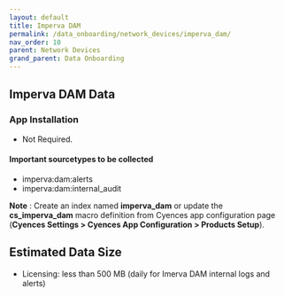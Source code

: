 ```yaml
---
layout: default
title: Imperva DAM
permalink: /data_onboarding/network_devices/imperva_dam/
nav_order: 10
parent: Network Devices
grand_parent: Data Onboarding
---
```


## **Imperva DAM Data**

### App Installation
* Not Required.

#### Important sourcetypes to be collected
* imperva:dam:alerts
* imperva:dam:internal_audit

**Note** : Create an index named **imperva_dam** or update the **cs_imperva_dam** macro definition from Cyences app configuration page (**Cyences Settings > Cyences App Configuration > Products Setup**).


## Estimated Data Size

* Licensing: less than 500 MB (daily for Imerva DAM internal logs and alerts) 